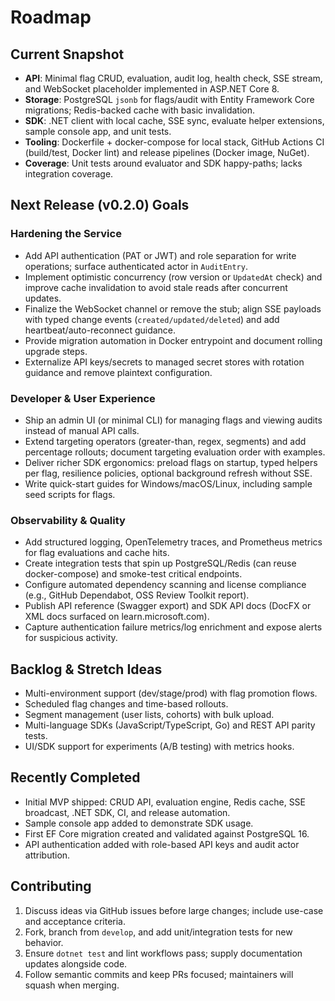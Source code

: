 # Roadmap

## Current Snapshot
- **API**: Minimal flag CRUD, evaluation, audit log, health check, SSE stream, and WebSocket placeholder implemented in ASP.NET Core 8.
- **Storage**: PostgreSQL `jsonb` for flags/audit with Entity Framework Core migrations; Redis-backed cache with basic invalidation.
- **SDK**: .NET client with local cache, SSE sync, evaluate helper extensions, sample console app, and unit tests.
- **Tooling**: Dockerfile + docker-compose for local stack, GitHub Actions CI (build/test, Docker lint) and release pipelines (Docker image, NuGet).
- **Coverage**: Unit tests around evaluator and SDK happy-paths; lacks integration coverage.

## Next Release (v0.2.0) Goals
### Hardening the Service
- Add API authentication (PAT or JWT) and role separation for write operations; surface authenticated actor in `AuditEntry`.
- Implement optimistic concurrency (row version or `UpdatedAt` check) and improve cache invalidation to avoid stale reads after concurrent updates.
- Finalize the WebSocket channel or remove the stub; align SSE payloads with typed change events (`created/updated/deleted`) and add heartbeat/auto-reconnect guidance.
- Provide migration automation in Docker entrypoint and document rolling upgrade steps.
- Externalize API keys/secrets to managed secret stores with rotation guidance and remove plaintext configuration.

### Developer & User Experience
- Ship an admin UI (or minimal CLI) for managing flags and viewing audits instead of manual API calls.
- Extend targeting operators (greater-than, regex, segments) and add percentage rollouts; document targeting evaluation order with examples.
- Deliver richer SDK ergonomics: preload flags on startup, typed helpers per flag, resilience policies, optional background refresh without SSE.
- Write quick-start guides for Windows/macOS/Linux, including sample seed scripts for flags.

### Observability & Quality
- Add structured logging, OpenTelemetry traces, and Prometheus metrics for flag evaluations and cache hits.
- Create integration tests that spin up PostgreSQL/Redis (can reuse docker-compose) and smoke-test critical endpoints.
- Configure automated dependency scanning and license compliance (e.g., GitHub Dependabot, OSS Review Toolkit report).
- Publish API reference (Swagger export) and SDK API docs (DocFX or XML docs surfaced on learn.microsoft.com).
- Capture authentication failure metrics/log enrichment and expose alerts for suspicious activity.

## Backlog & Stretch Ideas
- Multi-environment support (dev/stage/prod) with flag promotion flows.
- Scheduled flag changes and time-based rollouts.
- Segment management (user lists, cohorts) with bulk upload.
- Multi-language SDKs (JavaScript/TypeScript, Go) and REST API parity tests.
- UI/SDK support for experiments (A/B testing) with metrics hooks.

## Recently Completed
- Initial MVP shipped: CRUD API, evaluation engine, Redis cache, SSE broadcast, .NET SDK, CI, and release automation.
- Sample console app added to demonstrate SDK usage.
- First EF Core migration created and validated against PostgreSQL 16.
- API authentication added with role-based API keys and audit actor attribution.

## Contributing
1. Discuss ideas via GitHub issues before large changes; include use-case and acceptance criteria.
2. Fork, branch from `develop`, and add unit/integration tests for new behavior.
3. Ensure `dotnet test` and lint workflows pass; supply documentation updates alongside code.
4. Follow semantic commits and keep PRs focused; maintainers will squash when merging.
